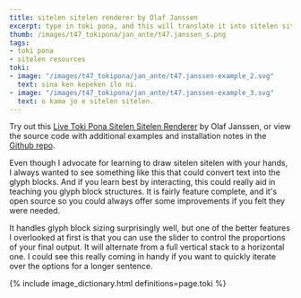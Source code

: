 ```yaml
---
title: sitelen sitelen renderer by Olaf Janssen
excerpt: type in toki pona, and this will translate it into sitelen sitelen for you to download
thumb: /images/t47_tokipona/jan_ante/t47.janssen_s.png
tags:
- toki pona
- sitelen resources
toki:
- image: "/images/t47_tokipona/jan_ante/t47.janssen-example_2.svg"
  text: sina ken kepeken ilo ni.
- image: "/images/t47_tokipona/jan_ante/t47.janssen-example_3.svg"
  text: o kama jo e sitelen sitelen.
---
```


Try out this [Live Toki Pona Sitelen Sitelen Renderer](http://livingtokipona.smoishele.com/examples/liveinput/liveinput.html) by Olaf Janssen, or view the source code with additional examples and installation notes in the [Github repo](https://github.com/olafjanssen/sitelen-sitelen-renderer).

Even though I advocate for learning to draw sitelen sitelen with your hands, I always wanted to see something like this that could convert text into the glyph blocks.  And if you learn best by interacting, this could really aid in teaching you glyph block structures.  It is fairly feature complete, and it's open source so you could always offer some improvements if you felt they were needed.

It handles glyph block sizing surprisingly well, but one of the better features I overlooked at first is that you can use the slider to control the proportions of your final output.  It will alternate from a full vertical stack to a horizontal one. I could see this really coming in handy if you want to quickly iterate over the options for a longer sentence.

{% include image_dictionary.html definitions=page.toki %}
